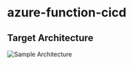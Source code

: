 # azure-function-cicd

## Target Architecture

![Sample Architecture](./assets/sample-app-architecture)
